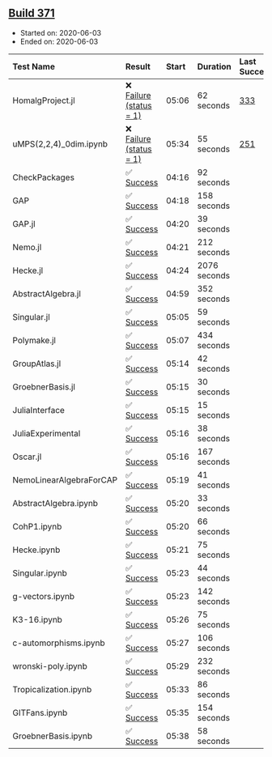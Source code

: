 ## [Build 371](https://oscarci.mathematik.uni-kl.de/job/oscar-julia-1.4/371/)

* Started on: 2020-06-03
* Ended on: 2020-06-03

| Test Name    | Result | Start | Duration | Last Success | First Failure |
|:-------------|:-------|:------|:---------|:-------------|:--------------|
| HomalgProject.jl | ❌ [Failure (status = 1)](https://oscarci.mathematik.uni-kl.de/job/oscar-julia-1.4/371/artifact/logs/build-371/HomalgProject.jl.log) | 05:06 | 62 seconds | [333](https://oscarci.mathematik.uni-kl.de/job/oscar-julia-1.4/333/) | [334](https://oscarci.mathematik.uni-kl.de/job/oscar-julia-1.4/334/) |
| uMPS(2,2,4)_0dim.ipynb | ❌ [Failure (status = 1)](https://oscarci.mathematik.uni-kl.de/job/oscar-julia-1.4/371/artifact/logs/build-371/uMPS-2-2-4-_0dim.ipynb.log) | 05:34 | 55 seconds | [251](https://oscarci.mathematik.uni-kl.de/job/oscar-julia-1.4/251/) | [252](https://oscarci.mathematik.uni-kl.de/job/oscar-julia-1.4/252/) |
| CheckPackages | ✅ [Success](https://oscarci.mathematik.uni-kl.de/job/oscar-julia-1.4/371/artifact/logs/build-371/CheckPackages.log) | 04:16 | 92 seconds |  |  |
| GAP | ✅ [Success](https://oscarci.mathematik.uni-kl.de/job/oscar-julia-1.4/371/artifact/logs/build-371/GAP.log) | 04:18 | 158 seconds |  |  |
| GAP.jl | ✅ [Success](https://oscarci.mathematik.uni-kl.de/job/oscar-julia-1.4/371/artifact/logs/build-371/GAP.jl.log) | 04:20 | 39 seconds |  |  |
| Nemo.jl | ✅ [Success](https://oscarci.mathematik.uni-kl.de/job/oscar-julia-1.4/371/artifact/logs/build-371/Nemo.jl.log) | 04:21 | 212 seconds |  |  |
| Hecke.jl | ✅ [Success](https://oscarci.mathematik.uni-kl.de/job/oscar-julia-1.4/371/artifact/logs/build-371/Hecke.jl.log) | 04:24 | 2076 seconds |  |  |
| AbstractAlgebra.jl | ✅ [Success](https://oscarci.mathematik.uni-kl.de/job/oscar-julia-1.4/371/artifact/logs/build-371/AbstractAlgebra.jl.log) | 04:59 | 352 seconds |  |  |
| Singular.jl | ✅ [Success](https://oscarci.mathematik.uni-kl.de/job/oscar-julia-1.4/371/artifact/logs/build-371/Singular.jl.log) | 05:05 | 59 seconds |  |  |
| Polymake.jl | ✅ [Success](https://oscarci.mathematik.uni-kl.de/job/oscar-julia-1.4/371/artifact/logs/build-371/Polymake.jl.log) | 05:07 | 434 seconds |  |  |
| GroupAtlas.jl | ✅ [Success](https://oscarci.mathematik.uni-kl.de/job/oscar-julia-1.4/371/artifact/logs/build-371/GroupAtlas.jl.log) | 05:14 | 42 seconds |  |  |
| GroebnerBasis.jl | ✅ [Success](https://oscarci.mathematik.uni-kl.de/job/oscar-julia-1.4/371/artifact/logs/build-371/GroebnerBasis.jl.log) | 05:15 | 30 seconds |  |  |
| JuliaInterface | ✅ [Success](https://oscarci.mathematik.uni-kl.de/job/oscar-julia-1.4/371/artifact/logs/build-371/JuliaInterface.log) | 05:15 | 15 seconds |  |  |
| JuliaExperimental | ✅ [Success](https://oscarci.mathematik.uni-kl.de/job/oscar-julia-1.4/371/artifact/logs/build-371/JuliaExperimental.log) | 05:16 | 38 seconds |  |  |
| Oscar.jl | ✅ [Success](https://oscarci.mathematik.uni-kl.de/job/oscar-julia-1.4/371/artifact/logs/build-371/Oscar.jl.log) | 05:16 | 167 seconds |  |  |
| NemoLinearAlgebraForCAP | ✅ [Success](https://oscarci.mathematik.uni-kl.de/job/oscar-julia-1.4/371/artifact/logs/build-371/NemoLinearAlgebraForCAP.log) | 05:19 | 41 seconds |  |  |
| AbstractAlgebra.ipynb | ✅ [Success](https://oscarci.mathematik.uni-kl.de/job/oscar-julia-1.4/371/artifact/logs/build-371/AbstractAlgebra.ipynb.log) | 05:20 | 33 seconds |  |  |
| CohP1.ipynb | ✅ [Success](https://oscarci.mathematik.uni-kl.de/job/oscar-julia-1.4/371/artifact/logs/build-371/CohP1.ipynb.log) | 05:20 | 66 seconds |  |  |
| Hecke.ipynb | ✅ [Success](https://oscarci.mathematik.uni-kl.de/job/oscar-julia-1.4/371/artifact/logs/build-371/Hecke.ipynb.log) | 05:21 | 75 seconds |  |  |
| Singular.ipynb | ✅ [Success](https://oscarci.mathematik.uni-kl.de/job/oscar-julia-1.4/371/artifact/logs/build-371/Singular.ipynb.log) | 05:23 | 44 seconds |  |  |
| g-vectors.ipynb | ✅ [Success](https://oscarci.mathematik.uni-kl.de/job/oscar-julia-1.4/371/artifact/logs/build-371/g-vectors.ipynb.log) | 05:23 | 142 seconds |  |  |
| K3-16.ipynb | ✅ [Success](https://oscarci.mathematik.uni-kl.de/job/oscar-julia-1.4/371/artifact/logs/build-371/K3-16.ipynb.log) | 05:26 | 75 seconds |  |  |
| c-automorphisms.ipynb | ✅ [Success](https://oscarci.mathematik.uni-kl.de/job/oscar-julia-1.4/371/artifact/logs/build-371/c-automorphisms.ipynb.log) | 05:27 | 106 seconds |  |  |
| wronski-poly.ipynb | ✅ [Success](https://oscarci.mathematik.uni-kl.de/job/oscar-julia-1.4/371/artifact/logs/build-371/wronski-poly.ipynb.log) | 05:29 | 232 seconds |  |  |
| Tropicalization.ipynb | ✅ [Success](https://oscarci.mathematik.uni-kl.de/job/oscar-julia-1.4/371/artifact/logs/build-371/Tropicalization.ipynb.log) | 05:33 | 86 seconds |  |  |
| GITFans.ipynb | ✅ [Success](https://oscarci.mathematik.uni-kl.de/job/oscar-julia-1.4/371/artifact/logs/build-371/GITFans.ipynb.log) | 05:35 | 154 seconds |  |  |
| GroebnerBasis.ipynb | ✅ [Success](https://oscarci.mathematik.uni-kl.de/job/oscar-julia-1.4/371/artifact/logs/build-371/GroebnerBasis.ipynb.log) | 05:38 | 58 seconds |  |  |
